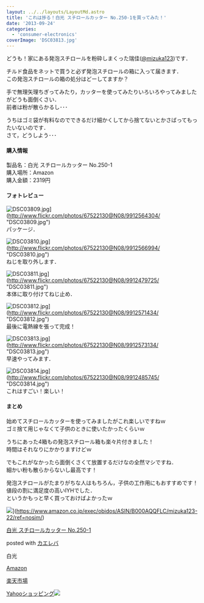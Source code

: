 ```yaml
---
layout: ../../layouts/LayoutMd.astro
title: 'これは捗る！白光 スチロールカッター No.250-1を買ってみた！'
date: '2013-09-24'
categories:
  - 'consumer-electronics'
coverImage: 'DSC03813.jpg'
---
```


どうも！家にある発泡スチロールを粉砕しまくった瑞佳([@mizuka123](https://twitter.com/mizuka123))です．

チルド食品をネットで買うと必ず発泡スチロールの箱に入って届きます．  
この発泡スチロールの箱の処分はどーしてますか？

手で無理矢理ちぎってみたり，カッターを使ってみたりいろいろやってみましたがどうも面倒くさい．  
前者は粉が散らかるし･･･

うちはゴミ袋が有料なのでできるだけ細かくしてから捨てないとかさばってもったいないのです．  
さて，どうしよう･･･

#### 購入情報

製品名：白光 スチロールカッター No.250-1  
購入場所：Amazon  
購入金額：2319円

#### フォトレビュー

![DSC03809.jpg](/archive/images/9912564304_499f1e7240_b.jpg)](http://www.flickr.com/photos/67522130@N08/9912564304/ "DSC03809.jpg")  
パッケージ．

![DSC03810.jpg](/archive/images/9912566994_8e0e2015aa_b.jpg)](http://www.flickr.com/photos/67522130@N08/9912566994/ "DSC03810.jpg")  
ねじを取り外します．

![DSC03811.jpg](/archive/images/9912479725_a623bc7673_b.jpg)](http://www.flickr.com/photos/67522130@N08/9912479725/ "DSC03811.jpg")  
本体に取り付けてねじ止め．

![DSC03812.jpg](/archive/images/9912571434_b83a51f54b_b.jpg)](http://www.flickr.com/photos/67522130@N08/9912571434/ "DSC03812.jpg")  
最後に電熱線を張って完成！

![DSC03813.jpg](/archive/images/9912573134_00d1475ecc_b.jpg)](http://www.flickr.com/photos/67522130@N08/9912573134/ "DSC03813.jpg")  
早速やってみます．

![DSC03814.jpg](/archive/images/9912485745_e404802faf_b.jpg)](http://www.flickr.com/photos/67522130@N08/9912485745/ "DSC03814.jpg")  
これはすごい！楽しい！

#### まとめ

始めてスチロールカッターを使ってみましたがこれ楽しいですねｗ  
ゴミ捨て用じゃなくて子供のときに使いたかったくらいｗ

うちにあった4箱もの発泡スチロール箱も楽々片付きました！  
時間はそれなりにかかりますけどｗ

でもこれがなかったら面倒くさくて放置するだけなの全然マシですね．  
細かい粉も散らからないし最高です！

発泡スチロールがたまりがちな人はもちろん，子供の工作用にもおすすめです！  
値段の割に満足度の高いIYHでした．  
というかもっと早く買っておけばよかったｗ

![](/archive/images/51G65HWQFQL._SL160_.jpg)](https://www.amazon.co.jp/exec/obidos/ASIN/B000AQQFLC/mizuka123-22/ref=nosim/)

[白光 スチロールカッター No.250-1](https://www.amazon.co.jp/exec/obidos/ASIN/B000AQQFLC/mizuka123-22/ref=nosim/)

posted with [カエレバ](http://kaereba.com)

白光

[Amazon](http://www.amazon.co.jp/gp/search?keywords=No.250-1&__mk_ja_JP=%83J%83%5E%83J%83i&tag=mizuka123-22 'アマゾン')

[楽天市場](http://hb.afl.rakuten.co.jp/hgc/032b53ee.4b34c5ee.0f4a541e.f440145e/?pc=http%3A%2F%2Fsearch.rakuten.co.jp%2Fsearch%2Fmall%2FNo.250-1%2F-%2Ff.1-p.1-s.1-sf.0-st.A-v.2%3Fx%3D0%26scid%3Daf_ich_link_urltxt%26m%3Dhttp%3A%2F%2Fm.rakuten.co.jp%2F '楽天市場')

[Yahooショッピング![](//ad.jp.ap.valuecommerce.com/servlet/gifbanner?sid=3066752&pid=881990642)](//ck.jp.ap.valuecommerce.com/servlet/referral?sid=3066752&pid=881990642&vc_url=http%3A%2F%2Fshopping.search.yahoo.co.jp%2Fsearch%3FuIv%3Don%26ei%3DUTF-8%26tab_ex%3Dcommerce%26slider%3D0%26va%3DNo.250-1 'Yahooショッピング')
